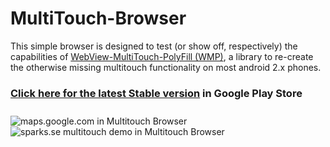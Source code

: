 MultiTouch-Browser
==================

This simple browser is designed to test (or show off, respectively) the capabilities of [WebView-MultiTouch-PolyFill (WMP)](https://github.com/Philzen/WebView-MultiTouch-Polyfill), a library to re-create the otherwise missing multitouch functionality on most android 2.x phones.


### [Click here for the latest Stable version](https://play.google.com/store/apps/details?id=com.changeit.mtbrowser) in Google Play Store


<img src="https://lh3.ggpht.com/DNZRFQtRaDlmnsVz6Uv2zBcHVu5MQekBYWkk2tuDtVH1pVCJx_z7GwZZIoO--79WkA" alt="maps.google.com in Multitouch Browser" style="float: left; margin: 10px 10px 0 0" />
<img src="https://lh5.ggpht.com/D3h806TyO9u5R1mmAw-4ZF8T_HiUdCG9f8udcXR8fMp7fZ_WvrE__MPg4-JJKfHxNgE" alt="sparks.se multitouch demo in Multitouch Browser" />


